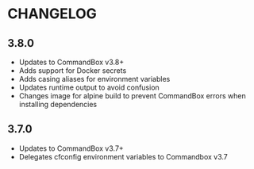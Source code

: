 CHANGELOG
=========

## 3.8.0

- Updates to CommandBox v3.8+
- Adds support for Docker secrets
- Adds casing aliases for environment variables
- Updates runtime output to avoid confusion
- Changes image for alpine build to prevent CommandBox errors when installing dependencies

## 3.7.0

- Updates to CommandBox v3.7+
- Delegates cfconfig environment variables to Commandbox v3.7